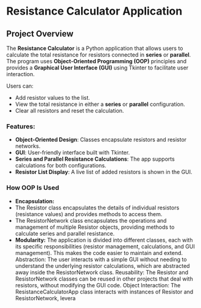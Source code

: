# Resistance Calculator Application

## Project Overview

The **Resistance Calculator** is a Python application that allows users to calculate the total resistance for resistors connected in **series** or **parallel**. The program uses **Object-Oriented Programming (OOP)** principles and provides a **Graphical User Interface (GUI)** using Tkinter to facilitate user interaction.

Users can:
- Add resistor values to the list.
- View the total resistance in either a **series** or **parallel** configuration.
- Clear all resistors and reset the calculation.

### Features:
- **Object-Oriented Design**: Classes encapsulate resistors and resistor networks.
- **GUI**: User-friendly interface built with Tkinter.
- **Series and Parallel Resistance Calculations**: The app supports calculations for both configurations.
- **Resistor List Display**: A live list of added resistors is shown in the GUI.

### How OOP Is Used
- **Encapsulation:**
- The Resistor class encapsulates the details of individual resistors (resistance values) and provides methods to access them.
- The ResistorNetwork class encapsulates the operations and management of multiple Resistor objects, providing methods to calculate series and parallel resistance.
- **Modularity:**
The application is divided into different classes, each with its specific responsibilities (resistor management, calculations, and GUI management). This makes the code easier to maintain and extend.
Abstraction:
The user interacts with a simple GUI without needing to understand the underlying resistor calculations, which are abstracted away inside the ResistorNetwork class.
Reusability:
The Resistor and ResistorNetwork classes can be reused in other projects that deal with resistors, without modifying the GUI code.
Object Interaction:
The ResistanceCalculatorApp class interacts with instances of Resistor and ResistorNetwork, levera
